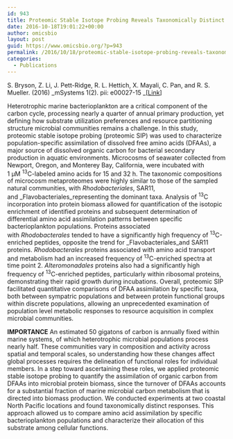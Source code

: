 ```yaml
---
id: 943
title: Proteomic Stable Isotope Probing Reveals Taxonomically Distinct Patterns in Amino Acid Assimilation by Coastal Marine Bacterioplankton
date: 2016-10-18T19:01:22+00:00
author: omicsbio
layout: post
guid: https://www.omicsbio.org/?p=943
permalink: /2016/10/18/proteomic-stable-isotope-probing-reveals-taxonomically-distinct-patterns-in-amino-acid-assimilation-by-coastal-marine-bacterioplankton/
categories:
  - Publications
---
```

S. Bryson, Z. Li, J. Pett-Ridge, R. L. Hettich, X. Mayali, C. Pan, and R. S. Mueller. (2016) _mSystems 1(2). pii: e00027-15 _[[Link](http://dx.doi.org/10.1128/mSystems.00027-15)]

Heterotrophic marine bacterioplankton are a critical component of the carbon cycle, processing nearly a quarter of annual primary production, yet defining how substrate utilization preferences and resource partitioning structure microbial communities remains a challenge. In this study, proteomic stable isotope probing (proteomic SIP) was used to characterize population-specific assimilation of dissolved free amino acids (DFAAs), a major source of dissolved organic carbon for bacterial secondary production in aquatic environments. Microcosms of seawater collected from Newport, Oregon, and Monterey Bay, California, were incubated with 1 µM <sup>13</sup>C-labeled amino acids for 15 and 32 h. The taxonomic compositions of microcosm metaproteomes were highly similar to those of the sampled natural communities, with _Rhodobacteriales_, SAR11, and _Flavobacteriales_representing the dominant taxa. Analysis of <sup>13</sup>C incorporation into protein biomass allowed for quantification of the isotopic enrichment of identified proteins and subsequent determination of differential amino acid assimilation patterns between specific bacterioplankton populations. Proteins associated with _Rhodobacterales_ tended to have a significantly high frequency of <sup>13</sup>C-enriched peptides, opposite the trend for _Flavobacteriales_and SAR11 proteins. _Rhodobacterales_ proteins associated with amino acid transport and metabolism had an increased frequency of <sup>13</sup>C-enriched spectra at time point 2. _Alteromonadales_ proteins also had a significantly high frequency of <sup>13</sup>C-enriched peptides, particularly within ribosomal proteins, demonstrating their rapid growth during incubations. Overall, proteomic SIP facilitated quantitative comparisons of DFAA assimilation by specific taxa, both between sympatric populations and between protein functional groups within discrete populations, allowing an unprecedented examination of population level metabolic responses to resource acquisition in complex microbial communities.

**IMPORTANCE** An estimated 50 gigatons of carbon is annually fixed within marine systems, of which heterotrophic microbial populations process nearly half. These communities vary in composition and activity across spatial and temporal scales, so understanding how these changes affect global processes requires the delineation of functional roles for individual members. In a step toward ascertaining these roles, we applied proteomic stable isotope probing to quantify the assimilation of organic carbon from DFAAs into microbial protein biomass, since the turnover of DFAAs accounts for a substantial fraction of marine microbial carbon metabolism that is directed into biomass production. We conducted experiments at two coastal North Pacific locations and found taxonomically distinct responses. This approach allowed us to compare amino acid assimilation by specific bacterioplankton populations and characterize their allocation of this substrate among cellular functions.

&nbsp;